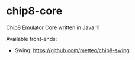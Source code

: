 # chip8-core
Chip8 Emulator Core written in Java 11

Available front-ends:

 - Swing: https://github.com/metteo/chip8-swing
